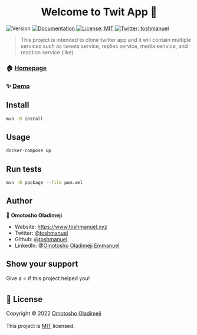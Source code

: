 <h1 align="center">Welcome to Twit App 👋</h1>
<p>
  <img alt="Version" src="https://img.shields.io/badge/version-1.0-blue.svg?cacheSeconds=2592000" />
  <a href="./docs" target="_blank">
    <img alt="Documentation" src="https://img.shields.io/badge/documentation-yes-brightgreen.svg" />
  </a>
  <a href="https://github.com/toshmanuel/twit-app/blob/main/LICENSE" target="_blank">
    <img alt="License: MIT" src="https://img.shields.io/badge/License-MIT-yellow.svg" />
  </a>
  <a href="https://twitter.com/toshmanuel" target="_blank">
    <img alt="Twitter: toshmanuel" src="https://img.shields.io/twitter/follow/toshmanuel.svg?style=social" />
  </a>
</p>

> This project is intended to clone twitter app and it will contain multiple services such as tweets service, replies service, media serivice, and reaction service (like) 

### 🏠 [Homepage](toshmanuel.xyz)

### ✨ [Demo](toshmanuel.xyz)

## Install

```sh
mvn -B install
```

## Usage

```sh
docker-compose up
```

## Run tests

```sh
mvn -B package --file pom.xml
```

## Author

👤 **Omotosho Oladimeji**

* Website: https://www.toshmanuel.xyz
* Twitter: [@toshmanuel](https://twitter.com/toshmanuel)
* Github: [@toshmanuel](https://github.com/toshmanuel)
* LinkedIn: [@Omotosho Oladimeji Emmanuel](https://linkedin.com/in/toshmanuel/)

## Show your support

Give a ⭐️ if this project helped you!

## 📝 License

Copyright © 2022 [Omotosho Oladimeji](https://github.com/toshmanuel)
<br />
<br />
This project is [MIT](https://github.com/toshmanuel/twit-app/blob/main/LICENSE) licensed.